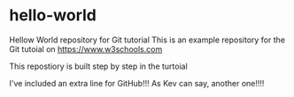 # hello-world 
Hellow World repository for Git tutorial 
This is an example repository for the Git tutoial on https://www.w3schools.com 

This repostiory is built step by step in the turtoial 

I've included an extra line for GitHub!!!
As Kev can say, another one!!!!
